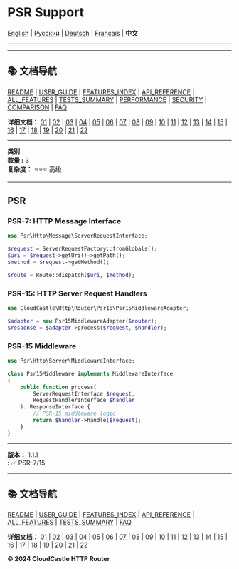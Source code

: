 # PSR Support

[English](../../en/features/17_PSR_SUPPORT.md) | [Русский](../../ru/features/17_PSR_SUPPORT.md) | [Deutsch](../../de/features/17_PSR_SUPPORT.md) | [Français](../../fr/features/17_PSR_SUPPORT.md) | **中文**

---







---

## 📚 文档导航

[README](../../README.md) | [USER_GUIDE](../USER_GUIDE.md) | [FEATURES_INDEX](../FEATURES_INDEX.md) | [API_REFERENCE](../API_REFERENCE.md) | [ALL_FEATURES](../ALL_FEATURES.md) | [TESTS_SUMMARY](../TESTS_SUMMARY.md) | [PERFORMANCE](../PERFORMANCE_ANALYSIS.md) | [SECURITY](../SECURITY_REPORT.md) | [COMPARISON](../COMPARISON.md) | [FAQ](../FAQ.md)

**详细文档：** [01](01_BASIC_ROUTING.md) | [02](02_ROUTE_PARAMETERS.md) | [03](03_ROUTE_GROUPS.md) | [04](04_RATE_LIMITING.md) | [05](05_IP_FILTERING.md) | [06](06_MIDDLEWARE.md) | [07](07_NAMED_ROUTES.md) | [08](08_TAGS.md) | [09](09_HELPER_FUNCTIONS.md) | [10](10_ROUTE_SHORTCUTS.md) | [11](11_ROUTE_MACROS.md) | [12](12_URL_GENERATION.md) | [13](13_EXPRESSION_LANGUAGE.md) | [14](14_CACHING.md) | [15](15_PLUGINS.md) | [16](16_LOADERS.md) | [17](17_PSR_SUPPORT.md) | [18](18_ACTION_RESOLVER.md) | [19](19_STATISTICS.md) | [20](20_SECURITY.md) | [21](21_EXCEPTIONS.md) | [22](22_CLI_TOOLS.md)

---


**类别:**   
**数量 :** 3  
**复杂度：** ⭐⭐⭐ 高级 

---

##  PSR 

### PSR-7: HTTP Message Interface

```php
use Psr\Http\Message\ServerRequestInterface;

$request = ServerRequestFactory::fromGlobals();
$uri = $request->getUri()->getPath();
$method = $request->getMethod();

$route = Route::dispatch($uri, $method);
```

### PSR-15: HTTP Server Request Handlers

```php
use CloudCastle\Http\Router\Psr15\Psr15MiddlewareAdapter;

$adapter = new Psr15MiddlewareAdapter($router);
$response = $adapter->process($request, $handler);
```

### PSR-15 Middleware

```php
use Psr\Http\Server\MiddlewareInterface;

class Psr15Middleware implements MiddlewareInterface
{
    public function process(
        ServerRequestInterface $request,
        RequestHandlerInterface $handler
    ): ResponseInterface {
        // PSR-15 middleware logic
        return $handler->handle($request);
    }
}
```

---

**版本：** 1.1.1  
**:** ✅   PSR-7/15


---

## 📚 文档导航

[README](../../README.md) | [USER_GUIDE](../USER_GUIDE.md) | [FEATURES_INDEX](../FEATURES_INDEX.md) | [API_REFERENCE](../API_REFERENCE.md) | [ALL_FEATURES](../ALL_FEATURES.md) | [TESTS_SUMMARY](../TESTS_SUMMARY.md) | [FAQ](../FAQ.md)

**详细文档：** [01](01_BASIC_ROUTING.md) | [02](02_ROUTE_PARAMETERS.md) | [03](03_ROUTE_GROUPS.md) | [04](04_RATE_LIMITING.md) | [05](05_IP_FILTERING.md) | [06](06_MIDDLEWARE.md) | [07](07_NAMED_ROUTES.md) | [08](08_TAGS.md) | [09](09_HELPER_FUNCTIONS.md) | [10](10_ROUTE_SHORTCUTS.md) | [11](11_ROUTE_MACROS.md) | [12](12_URL_GENERATION.md) | [13](13_EXPRESSION_LANGUAGE.md) | [14](14_CACHING.md) | [15](15_PLUGINS.md) | [16](16_LOADERS.md) | [17](17_PSR_SUPPORT.md) | [18](18_ACTION_RESOLVER.md) | [19](19_STATISTICS.md) | [20](20_SECURITY.md) | [21](21_EXCEPTIONS.md) | [22](22_CLI_TOOLS.md)

**© 2024 CloudCastle HTTP Router**
